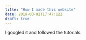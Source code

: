 ```yaml
---
title: "How I made this website"
date: 2019-03-02T17:47:12Z
draft: true
---
```


I googled it and followed the tutorials.
